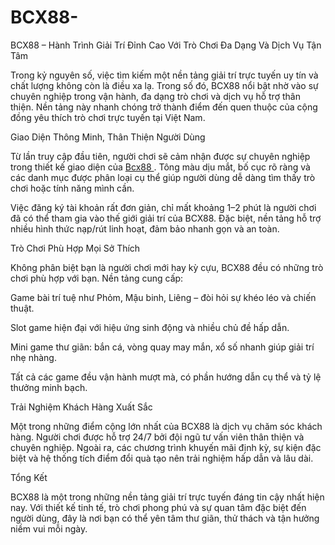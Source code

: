 # BCX88-
BCX88 – Hành Trình Giải Trí Đỉnh Cao Với Trò Chơi Đa Dạng Và Dịch Vụ Tận Tâm

Trong kỷ nguyên số, việc tìm kiếm một nền tảng giải trí trực tuyến uy tín và chất lượng không còn là điều xa lạ. Trong số đó, BCX88 nổi bật nhờ vào sự chuyên nghiệp trong vận hành, đa dạng trò chơi và dịch vụ hỗ trợ thân thiện. Nền tảng này nhanh chóng trở thành điểm đến quen thuộc của cộng đồng yêu thích trò chơi trực tuyến tại Việt Nam.

Giao Diện Thông Minh, Thân Thiện Người Dùng

Từ lần truy cập đầu tiên, người chơi sẽ cảm nhận được sự chuyên nghiệp trong thiết kế giao diện của <a href=https://bcx88-vn.com> Bcx88 </a>. Tông màu dịu mắt, bố cục rõ ràng và các danh mục được phân loại cụ thể giúp người dùng dễ dàng tìm thấy trò chơi hoặc tính năng mình cần.

Việc đăng ký tài khoản rất đơn giản, chỉ mất khoảng 1–2 phút là người chơi đã có thể tham gia vào thế giới giải trí của BCX88. Đặc biệt, nền tảng hỗ trợ nhiều hình thức nạp/rút linh hoạt, đảm bảo nhanh gọn và an toàn.

Trò Chơi Phù Hợp Mọi Sở Thích

Không phân biệt bạn là người chơi mới hay kỳ cựu, BCX88 đều có những trò chơi phù hợp với bạn. Nền tảng cung cấp:

Game bài trí tuệ như Phỏm, Mậu binh, Liêng – đòi hỏi sự khéo léo và chiến thuật.

Slot game hiện đại với hiệu ứng sinh động và nhiều chủ đề hấp dẫn.

Mini game thư giãn: bắn cá, vòng quay may mắn, xổ số nhanh giúp giải trí nhẹ nhàng.

Tất cả các game đều vận hành mượt mà, có phần hướng dẫn cụ thể và tỷ lệ thưởng minh bạch.

Trải Nghiệm Khách Hàng Xuất Sắc

Một trong những điểm cộng lớn nhất của BCX88 là dịch vụ chăm sóc khách hàng. Người chơi được hỗ trợ 24/7 bởi đội ngũ tư vấn viên thân thiện và chuyên nghiệp. Ngoài ra, các chương trình khuyến mãi định kỳ, sự kiện đặc biệt và hệ thống tích điểm đổi quà tạo nên trải nghiệm hấp dẫn và lâu dài.

Tổng Kết

BCX88 là một trong những nền tảng giải trí trực tuyến đáng tin cậy nhất hiện nay. Với thiết kế tinh tế, trò chơi phong phú và sự quan tâm đặc biệt đến người dùng, đây là nơi bạn có thể yên tâm thư giãn, thử thách và tận hưởng niềm vui mỗi ngày.

